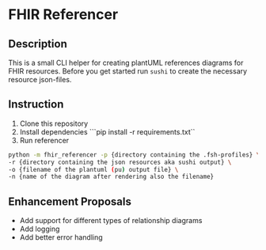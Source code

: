 # FHIR Referencer

## Description

This is a small CLI helper for creating plantUML references diagrams for FHIR resources.
Before you get started run ```sushi``` to create the necessary resource json-files.

## Instruction

1. Clone this repository
2. Install dependencies ```pip install -r requirements.txt``
3. Run referencer

```bash
python -m fhir_referencer -p {directory containing the .fsh-profiles} \
-r {directory containing the json resources aka sushi output} \
-o {filename of the plantuml (pu) output file} \
-n {name of the diagram after rendering also the filename}
```

## Enhancement Proposals

- Add support for different types of relationship diagrams
- Add logging
- Add better error handling